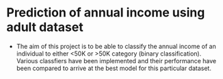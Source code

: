 # Prediction of annual income using adult dataset
* The aim of this project is to be able to classify the annual income of an individual to either <50K or >50K category (binary classification). Various classfiers have been implemented and their performance have been compared to arrive at the best model for this particular dataset.
